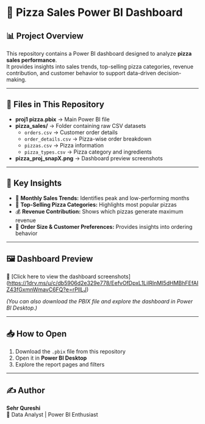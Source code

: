 # 🍕 Pizza Sales Power BI Dashboard

## 📊 Project Overview
This repository contains a Power BI dashboard designed to analyze **pizza sales performance**.  
It provides insights into sales trends, top-selling pizza categories, revenue contribution, and customer behavior to support data-driven decision-making.

---

## 📂 Files in This Repository
- **proj1 pizza.pbix** → Main Power BI file  
- **pizza_sales/** → Folder containing raw CSV datasets  
  - `orders.csv` → Customer order details  
  - `order_details.csv` → Pizza-wise order breakdown  
  - `pizzas.csv` → Pizza information  
  - `pizza_types.csv` → Pizza category and ingredients  
- **pizza_proj_snapX.png** → Dashboard preview screenshots  

---

## 🔑 Key Insights
- 📅 **Monthly Sales Trends:** Identifies peak and low-performing months  
- 🍕 **Top-Selling Pizza Categories:** Highlights most popular pizzas  
- 💰 **Revenue Contribution:** Shows which pizzas generate maximum revenue  
- 🛒 **Order Size & Customer Preferences:** Provides insights into ordering behavior  

---

## 🖼️ Dashboard Preview
🔗 [Click here to view the dashboard screenshots] (https://1drv.ms/u/c/db5906d2e329e778/EefvOfDpxL1LilRlnMI5dHMBhFEfAIZ43fGxmnWmavC6FQ?e=rPllLJ)

*(You can also download the PBIX file and explore the dashboard in Power BI Desktop.)*

---

## 📥 How to Open
1. Download the `.pbix` file from this repository  
2. Open it in **Power BI Desktop**  
3. Explore the report pages and filters  

---

## ✍️ Author
**Sehr Qureshi**  
📧 Data Analyst | Power BI Enthusiast  
